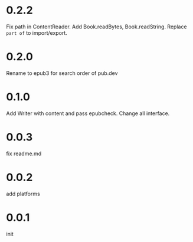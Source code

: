 # 0.2.2
Fix path in ContentReader.
Add Book.readBytes, Book.readString.
Replace `part of` to import/export.

# 0.2.0
Rename to epub3 for search order of pub.dev

# 0.1.0
Add Writer with content and pass epubcheck.
Change all interface.

# 0.0.3
fix readme.md

# 0.0.2
add platforms

# 0.0.1
init
